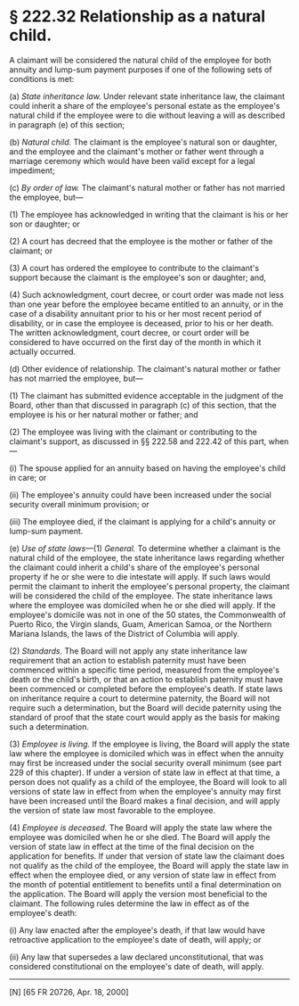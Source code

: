 # § 222.32   Relationship as a natural child.

A claimant will be considered the natural child of the employee for both annuity and lump-sum payment purposes if one of the following sets of conditions is met: 


(a) *State inheritance law.* Under relevant state inheritance law, the claimant could inherit a share of the employee's personal estate as the employee's natural child if the employee were to die without leaving a will as described in paragraph (e) of this section; 


(b) *Natural child.* The claimant is the employee's natural son or daughter, and the employee and the claimant's mother or father went through a marriage ceremony which would have been valid except for a legal impediment; 


(c) *By order of law.* The claimant's natural mother or father has not married the employee, but— 


(1) The employee has acknowledged in writing that the claimant is his or her son or daughter; or 


(2) A court has decreed that the employee is the mother or father of the claimant; or 


(3) A court has ordered the employee to contribute to the claimant's support because the claimant is the employee's son or daughter; and, 


(4) Such acknowledgment, court decree, or court order was made not less than one year before the employee became entitled to an annuity, or in the case of a disability annuitant prior to his or her most recent period of disability, or in case the employee is deceased, prior to his or her death. The written acknowledgment, court decree, or court order will be considered to have occurred on the first day of the month in which it actually occurred. 


(d) Other evidence of relationship. The claimant's natural mother or father has not married the employee, but— 


(1) The claimant has submitted evidence acceptable in the judgment of the Board, other than that discussed in paragraph (c) of this section, that the employee is his or her natural mother or father; and 


(2) The employee was living with the claimant or contributing to the claimant's support, as discussed in §§ 222.58 and 222.42 of this part, when— 


(i) The spouse applied for an annuity based on having the employee's child in care; or 


(ii) The employee's annuity could have been increased under the social security overall minimum provision; or 


(iii) The employee died, if the claimant is applying for a child's annuity or lump-sum payment. 


(e) *Use of state laws*—(1) *General.* To determine whether a claimant is the natural child of the employee, the state inheritance laws regarding whether the claimant could inherit a child's share of the employee's personal property if he or she were to die intestate will apply. If such laws would permit the claimant to inherit the employee's personal property, the claimant will be considered the child of the employee. The state inheritance laws where the employee was domiciled when he or she died will apply. If the employee's domicile was not in one of the 50 states, the Commonwealth of Puerto Rico, the Virgin slands, Guam, American Samoa, or the Northern Mariana Islands, the laws of the District of Columbia will apply. 


(2) *Standards.* The Board will not apply any state inheritance law requirement that an action to establish paternity must have been commenced within a specific time period, measured from the employee's death or the child's birth, or that an action to establish paternity must have been commenced or completed before the employee's death. If state laws on inheritance require a court to determine paternity, the Board will not require such a determination, but the Board will decide paternity using the standard of proof that the state court would apply as the basis for making such a determination. 


(3) *Employee is living.* If the employee is living, the Board will apply the state law where the employee is domiciled which was in effect when the annuity may first be increased under the social security overall minimum (see part 229 of this chapter). If under a version of state law in effect at that time, a person does not qualify as a child of the employee, the Board will look to all versions of state law in effect from when the employee's annuity may first have been increased until the Board makes a final decision, and will apply the version of state law most favorable to the employee. 


(4) *Employee is deceased.* The Board will apply the state law where the employee was domiciled when he or she died. The Board will apply the version of state law in effect at the time of the final decision on the application for benefits. If under that version of state law the claimant does not qualify as the child of the employee, the Board will apply the state law in effect when the employee died, or any version of state law in effect from the month of potential entitlement to benefits until a final determination on the application. The Board will apply the version most beneficial to the claimant. The following rules determine the law in effect as of the employee's death: 


(i) Any law enacted after the employee's death, if that law would have retroactive application to the employee's date of death, will apply; or 


(ii) Any law that supersedes a law declared unconstitutional, that was considered constitutional on the employee's date of death, will apply.



---

[N] [65 FR 20726, Apr. 18, 2000]




